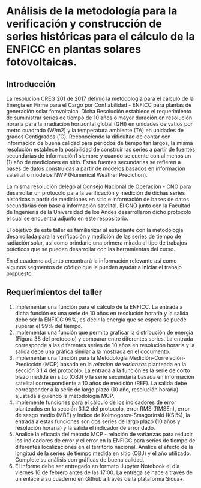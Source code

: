 # Análisis de la metodología para la verificación y construcción de series históricas para el cálculo de la ENFICC en plantas solares fotovoltaicas. #

## Introducción ##

La resolución CREG 201 de 2017 definió la metodología para el cálculo de la Energía en Firme para el Cargo por Confiabilidad - ENFICC para plantas de generación solar fotovoltaica. Dicha Resolución establece el requerimiento de suministrar series de tiempo de 10 años o mayor duración en resolución horaria para la irradiación horizontal global (GHI) en unidades de vatios por metro cuadrado (W/m2) y la temperatura ambiente (TA) en unidades de grados Centígrados (˚C). Reconociendo la dificultad de contar con información de buena calidad para periodos de tiempo tan largos, la misma resolución establece la posibilidad de construir las series a partir de fuentes secundarias de información1 siempre y cuando se cuente con al menos un (1) año de mediciones en sitio. Estas fuentes secundarias se refieren a bases de datos construidas a partir de modelos basados en información satelital o modelos NWP (Numerical Weather Prediction).

La misma resolución delegó al Consejo Nacional de Operación - CNO para desarrollar un protocolo para la verificación y medición de dichas series históricas a partir de mediciones en sitio e información de bases de datos secundarias con base a información satelital. El CNO junto con la Facultad de Ingeniería de la Universidad de los Andes desarrollaron dicho protocolo el cual se encuentra adjunto en este respositorio.

El objetivo de este taller es familiarizar al estudiante con la metodología desarrollada para la verificación y medición de las series de tiempo de radiación solar, así como brindarle una primera mirada al tipo de trabajos prácticos que se pueden desarrollar con las herramientas del curso.

En el cuaderno adjunto encontrará la información relevante así como algunos segmentos de código que le pueden ayudar a iniciar el trabajo propuesto.

## Requerimientos del taller ##

1. Implementar una función para el cálculo de la ENFICC. La entrada a dicha función es una serie de 10 años en resolución horaria y la salida debe ser la ENFICC 99%, es decir la energía que se espera se puede superar el 99% del tiempo.
2. Implementar una función que permita graficar la distribución de energía (Figura 38 del protocolo) y comparar entre diferentes series. La entrada corresponde a las diferentes series de 10 años en resolución horaria y la salida debe una gráfica similar a la mostrada en el documento.
3. Implementar una función para la Metodología Medición-Correlación-Predicción (MCP) basada en la *relación de varianzas* planteada en la sección 3.1.4 del protocolo. La entrada a la función es la serie de corto plazo medida en sitio (OBJ) y la serie secundaría basada en información satelital correspondiente a 10 años de medición (REF). La salida debe corresponder a la serie de largo plazo (10 año, resolución horaria) ajustada siguiendo la metodología MCP.
4. Implemente funciones para el cálculo de los indicadores de error planteados en la sección 3.1.2 del protocolo, error RMS (RMSEn), error de sesgo medio (MBE) y Indice de Kolmogorov-Smagorinski (KSI%), la entrada a estas funciones son dos series de largo plazo (10 años y resolución horaria) y la salida el indicador de error dado.
5. Analice la eficacia del método MCP - relación de varianzas para reducir los indicadores de error y el error en la ENFICC para series de tiempo de diferentes localizaciones en el territorio nacional. Analice el efecto de la longitud de la series de tiempo medida en sitio (OBJ) y el año utilizado. Complete su análisis con gráficas de buena calidad.
6. El informe debe ser entregado en formato Jupyter Notebook el día viernes 16 de febrero antes de las 17:00. La entrega se hace a través de un enlace a su cuaderno en Github a través de la plataforma Sicua+.
